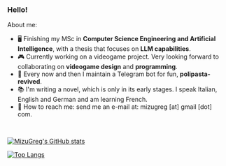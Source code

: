 ### Hello!

About me:
- 🖥️ Finishing my MSc in **Computer Science Engineering and Artificial Intelligence**, with a thesis that focuses on **LLM capabilities**.
- 🎮 Currently working on a videogame project. Very looking forward to collaborating on **videogame design** and **programming**.
- 🤖 Every now and then I maintain a Telegram bot for fun, **polipasta-revived**.
- 📚 I'm writing a novel, which is only in its early stages. I speak Italian, English and German and am learning French.
- 📧 How to reach me: send me an e-mail at: mizugreg [at] gmail [dot] com.

<br/>

[![MizuGreg's GitHub stats](https://github-readme-stats.vercel.app/api?username=mizugreg&show_icons=true&theme=discord_old_blurple&count_private=true)](https://github.com/anuraghazra/github-readme-stats)

[![Top Langs](https://github-readme-stats.vercel.app/api/top-langs/?username=mizugreg&show_icons=true&theme=discord_old_blurple)](https://github.com/anuraghazra/github-readme-stats)

